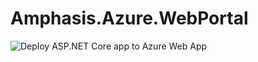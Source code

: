 # Amphasis.Azure.WebPortal
![Deploy ASP.NET Core app to Azure Web App](https://github.com/amphasis/Amphasis.Azure.WebPortal/workflows/Deploy%20ASP.NET%20Core%20app%20to%20Azure%20Web%20App/badge.svg)
